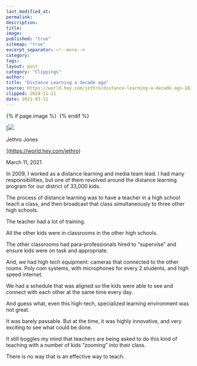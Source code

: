 ```yaml
---
last_modified_at: 
permalink: 
description: 
title: 
image: 
published: "true"
sitemap: "true"
excerpt_separator: <!--more-->
category: 
tags: 
layout: post
category: "Clippings"
author: 
title: "Distance Learning a decade ago"
source: https://world.hey.com/jethro/distance-learning-a-decade-ago-182d0945
clipped: 2024-11-11
date: 2021-03-11
---
```



{% if page.image %} <img src="{{ page.image }}" alt=""> {% endif %}

[![](https://world.hey.com/jethro/avatar-40bd048fb7cc6850d42ef0957b5f0c498bfea84d)

Jethro Jones

](https://world.hey.com/jethro)

March 11, 2021

In 2009, I worked as a distance learning and media team lead. I had many responsibilities, but one of them revolved around the distance learning program for our district of 33,000 kids. 

The process of distance learning was to have a teacher in a high school teach a class, and then broadcast that class simultaneously to three other high schools. 

The teacher had a lot of training.

All the other kids were in classrooms in the other high schools.

The other classrooms had para-professionals hired to “supervise” and ensure kids were on task and appropriate. 

And, we had high tech equipment: cameras that connected to the other rooms. Poly com systems, with microphones for every 2 students, and high speed internet. 

We had a schedule that was aligned so the kids were able to see and connect with each other at the same time every day. 

And guess what, even this high-tech, specialized learning environment was not great. 

It was barely passable. But at the time, it was highly innovative, and very exciting to see what could be done. 

It still boggles my mind that teachers are being asked to do this kind of teaching with a number of kids “zooming” into their class. 

There is no way that is an effective way to teach.